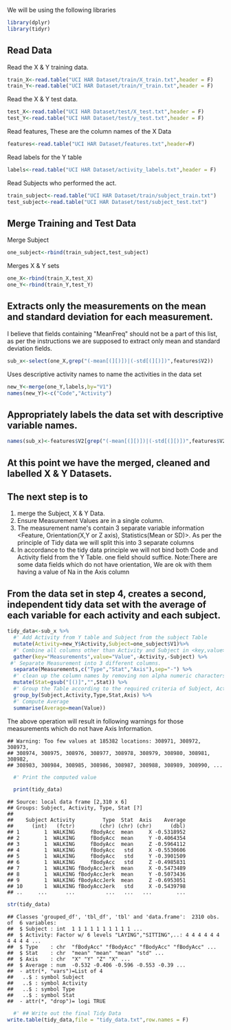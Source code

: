 We will be using the following libraries


```r
library(dplyr)
library(tidyr)
```

## Read Data
Read the X & Y training data.


```r
train_X<-read.table("UCI HAR Dataset/train/X_train.txt",header = F)
train_Y<-read.table("UCI HAR Dataset/train/Y_train.txt",header = F)
```

Read the X & Y test data.


```r
test_X<-read.table("UCI HAR Dataset/test/X_test.txt",header = F)
test_Y<-read.table("UCI HAR Dataset/test/y_test.txt",header = F)
```

Read features, These are the column names of the X Data


```r
features<-read.table("UCI HAR Dataset/features.txt",header=F)
```

Read labels for the Y table


```r
labels<-read.table("UCI HAR Dataset/activity_labels.txt",header = F)
```

Read Subjects who performed the act.


```r
train_subject<-read.table("UCI HAR Dataset/train/subject_train.txt")
test_subject<-read.table("UCI HAR Dataset/test/subject_test.txt")
```

##   Merge Training and Test Data
Merge Subject


```r
one_subject<-rbind(train_subject,test_subject)
```

Merges X & Y  sets


```r
one_X<-rbind(train_X,test_X)
one_Y<-rbind(train_Y,test_Y)
```

##  Extracts only the measurements on the mean and standard deviation for each measurement. 
I believe that fields containing "MeanFreq" should not be a part of this list, as per the instructions we are supposed to extract only mean and standard deviation fields.


```r
sub_x<-select(one_X,grep("(-mean[(][)])|(-std[(][)])",features$V2))
```

Uses descriptive activity names to name the activities in the data set


```r
new_Y<-merge(one_Y,labels,by="V1")
names(new_Y)<-c("Code","Activity")
```

## Appropriately labels the data set with descriptive variable names. 


```r
names(sub_x)<-features$V2[grep("(-mean[(][)])|(-std[(][)])",features$V2)]
```

## At this point we have the merged, cleaned and labelled X & Y Datasets.
## The next step is to 
1. merge the Subject, X & Y Data.
2. Ensure Measurement Values are in a single column.
3. The measurement name's contain 3 separate variable information <Feature, Orientation(X,Y or Z axis), Statistics(Mean or SD)>. As per the principle of Tidy data we will split this into 3 separate columns
4. In accordance to the tidy data principle we will not bind both Code and Activity field from the Y Table. one field should suffice.
Note:There are some data fields which do not have orientation, We are ok with them having a value of Na in the Axis column
## From the data set in step 4, creates a second, independent tidy data set with the average of each variable for each activity and each subject.


```r
tidy_data<-sub_x %>%
  #' Add Activity from Y table and Subject from the subject Table
  mutate(Activity=new_Y$Activity,Subject=one_subject$V1)%>% 
  #' Combine all columns other than Activity and Subject in <key,value> pairs of <Measurement, Value>
  gather(key="Measurements",value="Value",-Activity,-Subject) %>% 
 #' Separate Measurement into 3 different columns. 
  separate(Measurements,c("Type","Stat","Axis"),sep="-") %>% 
  #' clean up the column names by removing non alpha numeric characters
  mutate(Stat=gsub("[()]","",Stat)) %>% 
  #' Group the Table according to the required criteria of Subject, Activity and Measurement
  group_by(Subject,Activity,Type,Stat,Axis) %>% 
  #' Compute Average
  summarise(Average=mean(Value))  
```
The above operation will result in following warnings for those measurements which do not have Axis Information.

```
## Warning: Too few values at 185382 locations: 308971, 308972, 308973,
## 308974, 308975, 308976, 308977, 308978, 308979, 308980, 308981, 308982,
## 308983, 308984, 308985, 308986, 308987, 308988, 308989, 308990, ...
```

```r
  #' Print the computed value
```



```r
  print(tidy_data)
```

```
## Source: local data frame [2,310 x 6]
## Groups: Subject, Activity, Type, Stat [?]
## 
##    Subject Activity         Type  Stat  Axis    Average
##      (int)   (fctr)        (chr) (chr) (chr)      (dbl)
## 1        1  WALKING     fBodyAcc  mean     X -0.5318952
## 2        1  WALKING     fBodyAcc  mean     Y -0.4064354
## 3        1  WALKING     fBodyAcc  mean     Z -0.5964112
## 4        1  WALKING     fBodyAcc   std     X -0.5530606
## 5        1  WALKING     fBodyAcc   std     Y -0.3901509
## 6        1  WALKING     fBodyAcc   std     Z -0.4985831
## 7        1  WALKING fBodyAccJerk  mean     X -0.5473489
## 8        1  WALKING fBodyAccJerk  mean     Y -0.5073436
## 9        1  WALKING fBodyAccJerk  mean     Z -0.6953051
## 10       1  WALKING fBodyAccJerk   std     X -0.5439798
## ..     ...      ...          ...   ...   ...        ...
```

```r
str(tidy_data)
```

```
## Classes 'grouped_df', 'tbl_df', 'tbl' and 'data.frame':	2310 obs. of  6 variables:
##  $ Subject : int  1 1 1 1 1 1 1 1 1 1 ...
##  $ Activity: Factor w/ 6 levels "LAYING","SITTING",..: 4 4 4 4 4 4 4 4 4 4 ...
##  $ Type    : chr  "fBodyAcc" "fBodyAcc" "fBodyAcc" "fBodyAcc" ...
##  $ Stat    : chr  "mean" "mean" "mean" "std" ...
##  $ Axis    : chr  "X" "Y" "Z" "X" ...
##  $ Average : num  -0.532 -0.406 -0.596 -0.553 -0.39 ...
##  - attr(*, "vars")=List of 4
##   ..$ : symbol Subject
##   ..$ : symbol Activity
##   ..$ : symbol Type
##   ..$ : symbol Stat
##  - attr(*, "drop")= logi TRUE
```

```r
  #' ## Write out the final Tidy Data
write.table(tidy_data,file = "tidy_data.txt",row.names = F)
```

